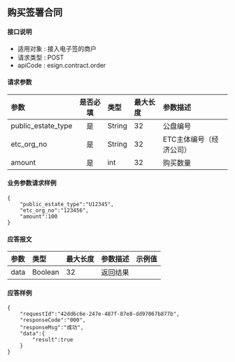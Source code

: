 ## 购买签署合同

#### 接口说明

* 适用对象 : 接入电子签的商户
* 请求类型 : POST
* apiCode : esign.contract.order


#### 请求参数
| 参数 | 是否必填 | 类型 | 最大长度 | 参数描述 |
|:----|:-------:|:-----|:-------|:--------|
| public_estate_type | 是 | String | 32 | 公盘编号 |
| etc_org_no | 是 | String | 32 | ETC主体编号（经济公司） |
| amount | 是 | int | 32 | 购买数量 |


#### 业务参数请求样例
```
{
    "public_estate_type":"U12345",
    "etc_org_no":"123456",
    "amount":100
}
```

#### 应答报文

| 参数 | 类型 | 最大长度 | 参数描述 | 示例值 |
|:----|:----|:--------|:--------|:------|
| data | Boolean | 32 | 返回结果 |  |


#### 应答样例

```
{
    "requestId":"42dd6c6e-247e-487f-87e8-dd97067b877b",
    "responseCode":"000",
    "responseMsg":"成功",
    "data":{
        "result":true
    }
}
```